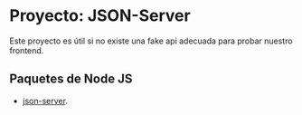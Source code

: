 # Proyecto: JSON-Server

Este proyecto es útil si no existe una fake api adecuada para probar nuestro frontend.

## Paquetes de Node JS

- [json-server](https://www.npmjs.com/package/json-server).